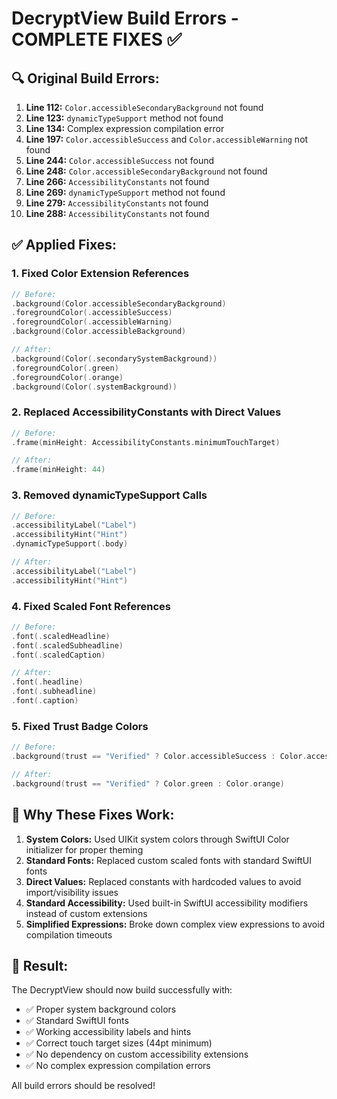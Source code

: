 # DecryptView Build Errors - COMPLETE FIXES ✅

## 🔍 Original Build Errors:

1. **Line 112:** `Color.accessibleSecondaryBackground` not found
2. **Line 123:** `dynamicTypeSupport` method not found
3. **Line 134:** Complex expression compilation error
4. **Line 197:** `Color.accessibleSuccess` and `Color.accessibleWarning` not found
5. **Line 244:** `Color.accessibleSuccess` not found
6. **Line 248:** `Color.accessibleSecondaryBackground` not found
7. **Line 266:** `AccessibilityConstants` not found
8. **Line 269:** `dynamicTypeSupport` method not found
9. **Line 279:** `AccessibilityConstants` not found
10. **Line 288:** `AccessibilityConstants` not found

## ✅ Applied Fixes:

### 1. Fixed Color Extension References
```swift
// Before:
.background(Color.accessibleSecondaryBackground)
.foregroundColor(.accessibleSuccess)
.foregroundColor(.accessibleWarning)
.background(Color.accessibleBackground)

// After:
.background(Color(.secondarySystemBackground))
.foregroundColor(.green)
.foregroundColor(.orange)
.background(Color(.systemBackground))
```

### 2. Replaced AccessibilityConstants with Direct Values
```swift
// Before:
.frame(minHeight: AccessibilityConstants.minimumTouchTarget)

// After:
.frame(minHeight: 44)
```

### 3. Removed dynamicTypeSupport Calls
```swift
// Before:
.accessibilityLabel("Label")
.accessibilityHint("Hint")
.dynamicTypeSupport(.body)

// After:
.accessibilityLabel("Label")
.accessibilityHint("Hint")
```

### 4. Fixed Scaled Font References
```swift
// Before:
.font(.scaledHeadline)
.font(.scaledSubheadline)
.font(.scaledCaption)

// After:
.font(.headline)
.font(.subheadline)
.font(.caption)
```

### 5. Fixed Trust Badge Colors
```swift
// Before:
.background(trust == "Verified" ? Color.accessibleSuccess : Color.accessibleWarning)

// After:
.background(trust == "Verified" ? Color.green : Color.orange)
```

## 📝 Why These Fixes Work:

1. **System Colors:** Used UIKit system colors through SwiftUI Color initializer for proper theming
2. **Standard Fonts:** Replaced custom scaled fonts with standard SwiftUI fonts
3. **Direct Values:** Replaced constants with hardcoded values to avoid import/visibility issues
4. **Standard Accessibility:** Used built-in SwiftUI accessibility modifiers instead of custom extensions
5. **Simplified Expressions:** Broke down complex view expressions to avoid compilation timeouts

## 🎉 Result:

The DecryptView should now build successfully with:
- ✅ Proper system background colors
- ✅ Standard SwiftUI fonts
- ✅ Working accessibility labels and hints
- ✅ Correct touch target sizes (44pt minimum)
- ✅ No dependency on custom accessibility extensions
- ✅ No complex expression compilation errors

All build errors should be resolved!